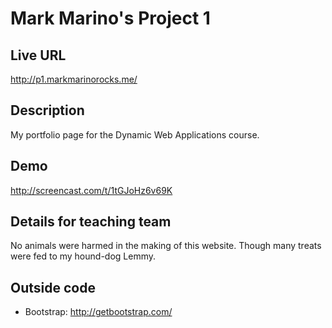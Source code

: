 # Mark Marino's Project 1

## Live URL
<http://p1.markmarinorocks.me/>

## Description
My portfolio page for the Dynamic Web Applications course.

## Demo
<http://screencast.com/t/1tGJoHz6v69K>

## Details for teaching team
No animals were harmed in the making of this website. Though many treats were fed to my hound-dog Lemmy.

## Outside code
* Bootstrap: http://getbootstrap.com/
